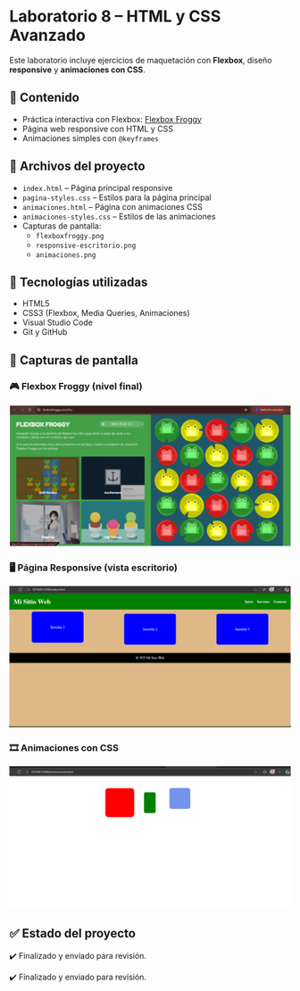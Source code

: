 # Laboratorio 8 – HTML y CSS Avanzado

Este laboratorio incluye ejercicios de maquetación con **Flexbox**, diseño **responsive** y **animaciones con CSS**.

## 🧪 Contenido

- Práctica interactiva con Flexbox: [Flexbox Froggy](https://flexboxfroggy.com/#es)
- Página web responsive con HTML y CSS
- Animaciones simples con `@keyframes`

## 📂 Archivos del proyecto

- `index.html` – Página principal responsive
- `pagina-styles.css` – Estilos para la página principal
- `animaciones.html` – Página con animaciones CSS
- `animaciones-styles.css` – Estilos de las animaciones
- Capturas de pantalla:
  - `flexboxfroggy.png`
  - `responsive-escritorio.png`
  - `animaciones.png`

## 🧰 Tecnologías utilizadas

- HTML5
- CSS3 (Flexbox, Media Queries, Animaciones)
- Visual Studio Code
- Git y GitHub

## 📸 Capturas de pantalla

### 🎮 Flexbox Froggy (nivel final)
![Flexbox Froggy](flexboxfroggy.png)

### 🖥️ Página Responsive (vista escritorio)
![Responsive](responsive-escritorio.png)

### 🎞️ Animaciones con CSS
![Animaciones](animaciones.png)

## ✅ Estado del proyecto

✔️ Finalizado y enviado para revisión.


✔️ Finalizado y enviado para revisión.
